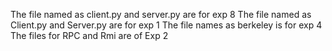 The file named as client.py and server.py are for exp 8
The file named as Client.py and Server.py are for exp 1
The file names as berkeley is for exp 4
The files for RPC and Rmi are of Exp 2
